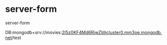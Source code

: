 # server-form
server-form

DB:mongodb+srv://movies:2I5z0KF4Md6RiwZl@cluster0.mm3oe.mongodb.net/test
